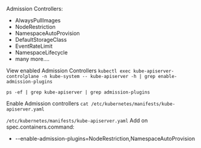 

Admission Controllers:
- AlwaysPullImages
- NodeRestriction
- NamespaceAutoProvision
- DefaultStorageClass
- EventRateLimit
- NamespaceLifecycle
- many more....


View enabled Admission Controllers
`kubectl exec kube-apiserver-controlplane -n kube-system -- kube-apiserver -h | grep enable-admission-plugins`

`ps -ef | grep kube-apiserver | grep admission-plugins`

Enable Admission controllers
`cat /etc/kubernetes/manifests/kube-apiserver.yaml`

`/etc/kubernetes/manifests/kube-apiserver.yaml`
Add on spec.containers.command:
- --enable-admission-plugins=NodeRestriction,NamespaceAutoProvision